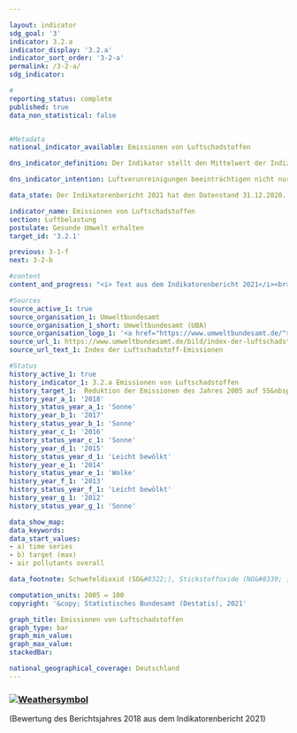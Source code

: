 ```yaml
---

layout: indicator    
sdg_goal: '3'    
indicator: 3.2.a    
indicator_display: '3.2.a'    
indicator_sort_order: '3-2-a'    
permalink: /3-2-a/    
sdg_indicator:     

#    
reporting_status: complete    
published: true    
data_non_statistical: false    


#Metadata    
national_indicator_available: Emissionen von Luftschadstoffen    

dns_indicator_definition: Der Indikator stellt den Mittelwert der Indizes der nationalen Emissionen der fünf Luftschadstoffe Schwefeldioxid (SO<sub>2</sub>), Stickstoffoxid (NO<sub>x</sub>), Ammoniak (NH<sub>3</sub>), flüchtige organische Verbindungen (NMVOC) und Feinstaub (PM<sub>2.5</sub>) dar.    

dns_indicator_intention: Luftverunreinigungen beeinträchtigen nicht nur die Gesundheit der Menschen, sondern auch Ökosysteme und Artenvielfalt. Die Emissionen von Luftschadstoffen sollen daher bis zum Jahr 2030 um 45&nbsp;% gegenüber dem Jahr 2005 sinken. Um die Entwicklung sowohl gesundheitlicher als auch ökosystemischer Belastungen abbilden zu können, wurden die in Deutschland freigesetzten Emissionen von SO<sub>2</sub>, NO<sub>x</sub>, NH<sub>3</sub>, NMVOC und PM<sub>2.5</sub> zu einem Indikator zusammengefasst.    

data_state: Der Indikatorenbericht 2021 hat den Datenstand 31.12.2020. Die Daten auf der DNS-Online Plattform werden regelmäßig aktualisiert, sodass online aktuellere Daten verfügbar sein können als im Indikatorenbericht 2021 veröffentlicht.    

indicator_name: Emissionen von Luftschadstoffen    
section: Luftbelastung    
postulate: Gesunde Umwelt erhalten    
target_id: '3.2.1'    

previous: 3-1-f    
next: 3-2-b    

#content    
content_and_progress: "<i> Text aus dem Indikatorenbericht 2021</i><br><br>Deutschland hat sich gegenüber der Europäischen Union verpflichtet, den Ausstoß der einzelnen Luftschadstoffe bis 2030 wie folgt zu reduzieren: Schwefeldioxid um 58&nbsp;%, Stickstoffoxid um 65&nbsp;%, Ammoniak um 29&nbsp;%, flüchtige organische Verbindungen um 28&nbsp;% und Feinstaub um 43&nbsp;%. Darauf basierend wurde vom Umweltbundesamt als Zielwert ein ungewichtetes, arithmetisches Mittel der einzelnen Reduktionen der genannten Luftschadstoffe errechnet. Die Veränderungsraten der einzelnen Luftschadstoffe werden gleichwertig miteinander verrechnet. Das bedeutet, dass unabhängig von den separaten Reduktionszielen steigende Emissionen einzelner Schadstoffe bei diesem Indikator durch stärkere Eindämmung der Emissionen anderer Schadstoffe kompensiert werden können.<br><br>Die Daten werden jährlich vom Umweltbundesamt mittels verschiedener Quellen berechnet. Sie dienen als Basis für die Berichtspflicht nach der Genfer Luftreinhaltekonvention (CLRTAP) und der NEC-Richtlinie. Im Rahmen der Umweltökonomischen Gesamtrechnungen des Statistischen Bundesamtes werden die Daten weiter aufbereitet. So werden die Emissionen unter anderem nach verschiedenen Produktionsbereichen und privaten Haushalten ausgewiesen.<br><br>Die Emissionen von Luftschadstoffen insgesamt gingen bis zum Jahr 2018 um 24,7&nbsp;% im Vergleich zu 2005 zurück. Damit bewegte sich der Indikator in die angestrebte Richtung und würde bei gleichbleibender Entwicklung das Ziel für 2030 erreichen. Der Ausstoß der einzelnen Schadstoffe veränderte sich im Zeitraum 2005 bis 2018 jedoch in unterschiedlichem Maße.<br><br>Die Emissionen von flüchtigen organischen Verbindungen (NMVOC), welche vornehmlich beim industriellen Gebrauch von Lösungsmitteln entstehen, konnten im angegebenen Zeitraum mit 24,6&nbsp;% deutlich reduziert werden. Damit kann die angestrebte Reduktion um 28&nbsp;% bis 2030 erreicht werden.<br><br>Im angegebenen Zeitraum verringerten sich die Emissionen von Feinstaub (PM<sub>2.5</sub>) um 31,5&nbsp;%. Bei Fortsetzung der durchschnittlichen jährlichen Entwicklung würde das angestrebte Reduktionsziel ebenfalls erreicht werden. Der größte Teil der Feinstaub-Emissionen entfiel 2018 auf die Industrie mit 29,3&nbsp;%. 24,1&nbsp;% stammten von Haushalten und Kleinverbrauchern und entstanden insbesondere bei der Wärmeerzeugung. Auf den Verkehr entfielen 25,5&nbsp;% der Feinstaubemissionen und damit 10,6 Prozentpunkte weniger als 2005.<br><br>Die Emissionen von Stickstoffoxiden (NO<sub>x</sub>) verringerten sich bis 2018, verglichen mit 2005, um 27,0&nbsp;% und damit in die angestrebte Richtung. Die durchschnittliche Reduktion der letzten Jahre würde jedoch nicht reichen, um das gesetzte Ziel zu erreichen. Der Hauptanteil an Stickstoffoxiden wurde 2018 vor allem im Verkehr und in der Energiewirtschaft emittiert.<br><br>Die Emissionen von Schwefeldioxid (SO<sub>2</sub>), welche hauptsächlich in der Energiewirtschaft entstehen, sind im betrachteten Zeitraum um 39,5&nbsp;% gesunken. Diese Emissionen entwickelten sich in die angestrebte Richtung. Die durchschnittliche Reduktion der letzten Jahre würde genügen, um das gesetzte Ziel zu erreichen.<br><br>Die Emissionen von Ammoniak (NH<sub>3</sub>) sanken im Zeitraum von 2005 bis 2018 um 0,8&nbsp;% und verharren auf gleichbleibend hohem Niveau. Die Stagnation ist hauptsächlich auf die Ausbringung von Gärresten aus der Vergärung von Energiepflanzen zurückzuführen. Nach Berechnungen des Umweltbundesamtes stammten 95,3&nbsp;% aller inländischen Ammoniak-emissionen im Jahr 2018 aus der landwirtschaftlichen Produktion, insbesondere der Tierhaltung."    

#Sources    
source_active_1: true                    
source_organisation_1: Umweltbundesamt                    
source_organisation_1_short: Umweltbundesamt (UBA)                    
source_organisation_logo_1: '<a href="https://www.umweltbundesamt.de/"><img src="https://g205sdgs.github.io/sdg-indicators/public/logos/uba.png" alt=" Umweltbundesamt (UBA)" title="Klicken Sie hier um zu der Homepage der Organisation zu gelangen" style="border: transparent"/></a>'                    
source_url_1: https://www.umweltbundesamt.de/bild/index-der-luftschadstoff-emissionen                        
source_url_text_1: Index der Luftschadstoff-Emissionen                        

#Status    
history_active_1: true
history_indicator_1: 3.2.a Emissionen von Luftschadstoffen
history_target_1:  Reduktion der Emissionen des Jahres 2005 auf 55&nbsp;% (ungewichtetes Mittel der fünf Schadstoffe) bis 2030
history_year_a_1: '2018'                            
history_status_year_a_1: 'Sonne'
history_year_b_1: '2017'                            
history_status_year_b_1: 'Sonne'
history_year_c_1: '2016'                            
history_status_year_c_1: 'Sonne'
history_year_d_1: '2015'                            
history_status_year_d_1: 'Leicht bewölkt'
history_year_e_1: '2014'                            
history_status_year_e_1: 'Wolke'
history_year_f_1: '2013'                            
history_status_year_f_1: 'Leicht bewölkt'
history_year_g_1: '2012'                            
history_status_year_g_1: 'Sonne'    

data_show_map:     
data_keywords:    
data_start_values:     
- a) time series
- b) target (max)
- air pollutants overall

data_footnote: Schwefeldioxid (SO&#8322;), Stickstoffoxide (NO&#8339; ), Ammoniak (NH&#8323;), flüchtige organische Verbindungen (NMVOC) und Feinstaub (PM&#8322;,&#8325;), gemittelter Index der Messzahlen.    

computation_units: 2005 = 100    
copyright: '&copy; Statistisches Bundesamt (Destatis), 2021'

graph_title: Emissionen von Luftschadstoffen    
graph_type: bar    
graph_min_value:     
graph_max_value:     
stackedBar:     

national_geographical_coverage: Deutschland    
---    
```

<div>
  <div class="my-header">
    <h3>
      <a href="https://sustainabledevelopment-deutschland.github.io/status/"><img src="https://g205sdgs.github.io/sdg-indicators/public/Wettersymbole/Sonne.png" title="Bei Fortsetzung der Entwicklung beträgt die Abweichung vom Zielwert weniger als 5&nbsp;% der Differenz zwischen Zielwert und aktuellem Wert" alt="Weathersymbol" />
      </a>
    </h3>
  </div>
  <div class="my-header-note">
    <span> (Bewertung des Berichtsjahres 2018 aus dem Indikatorenbericht 2021)</span>
  </div>
</div>
